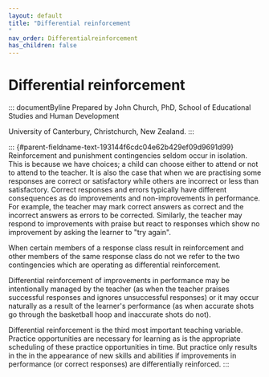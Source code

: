 ```yaml
---
layout: default
title: "Differential reinforcement 
"
nav_order: Differentialreinforcement
has_children: false
---
```

# Differential reinforcement 


::: documentByline
Prepared by John Church, PhD, School of Educational Studies and Human
Development

University of Canterbury, Christchurch, New Zealand.
:::

::: {#parent-fieldname-text-193144f6cdc04e62b429ef09d9691d99}
Reinforcement and punishment contingencies seldom occur in isolation.
This is because we have choices; a child can choose either to attend or
not to attend to the teacher. It is also the case that when we are
practising some responses are correct or satisfactory while others are
incorrect or less than satisfactory. Correct responses and errors
typically have different consequences as do improvements and
non-improvements in performance. For example, the teacher may mark
correct answers as correct and the incorrect answers as errors to be
corrected. Similarly, the teacher may respond to improvements with
praise but react to responses which show no improvement by asking the
learner to "try again".

When certain members of a response class result in reinforcement and
other members of the same response class do not we refer to the two
contingencies which are operating as differential reinforcement.

Differential reinforcement of improvements in performance may be
intentionally managed by the teacher (as when the teacher praises
successful responses and ignores unsuccessful responses) or it may occur
naturally as a result of the learner's performance (as when accurate
shots go through the basketball hoop and inaccurate shots do not).

Differential reinforcement is the third most important teaching
variable. Practice opportunities are necessary for learning as is the
appropriate scheduling of these practice opportunities in time. But
practice only results in the in the appearance of new skills and
abilities if improvements in performance (or correct responses) are
differentially reinforced.
:::
